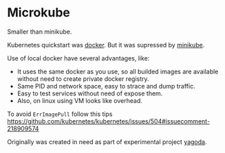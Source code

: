 # Microkube

Smaller than minikube.

Kubernetes quickstart was [docker](https://github.com/kubernetes/kubernetes.github.io/blob/ab612c6bd6f783fb79d2d876e3ab2ed7cc47d429/docs/getting-started-guides/docker.md).
But it was supressed by [minikube](https://github.com/kubernetes/minikube).

Use of local docker have several advantages, like:
* It uses the same docker as you use, so all builded images are available without need to create private docker registry.
* Same PID and network space, easy to strace and dump traffic.
* Easy to test services without need of expose them.
* Also, on linux using VM looks like overhead.

To avoid `ErrImagePull` follow this tips https://github.com/kubernetes/kubernetes/issues/504#issuecomment-218909574

Originally was created in need as part of experimental project [yagoda](https://github.com/agalitsyn/yagoda).
